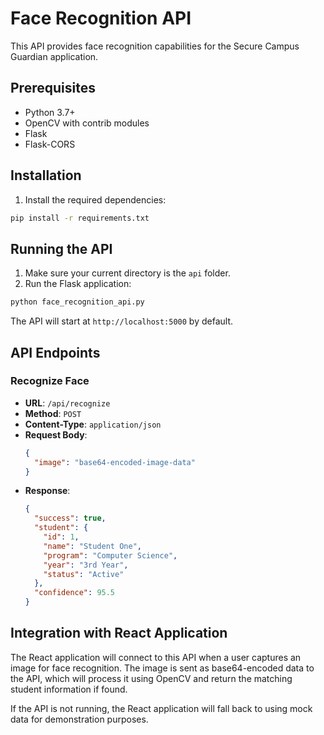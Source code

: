 # Face Recognition API

This API provides face recognition capabilities for the Secure Campus Guardian application.

## Prerequisites

- Python 3.7+
- OpenCV with contrib modules
- Flask
- Flask-CORS

## Installation

1. Install the required dependencies:

```bash
pip install -r requirements.txt
```

## Running the API

1. Make sure your current directory is the `api` folder.
2. Run the Flask application:

```bash
python face_recognition_api.py
```

The API will start at `http://localhost:5000` by default.

## API Endpoints

### Recognize Face

- **URL**: `/api/recognize`
- **Method**: `POST`
- **Content-Type**: `application/json`
- **Request Body**:
  ```json
  {
    "image": "base64-encoded-image-data"
  }
  ```
- **Response**:
  ```json
  {
    "success": true,
    "student": {
      "id": 1,
      "name": "Student One",
      "program": "Computer Science",
      "year": "3rd Year",
      "status": "Active"
    },
    "confidence": 95.5
  }
  ```

## Integration with React Application

The React application will connect to this API when a user captures an image for face recognition. The image is sent as base64-encoded data to the API, which will process it using OpenCV and return the matching student information if found.

If the API is not running, the React application will fall back to using mock data for demonstration purposes. 